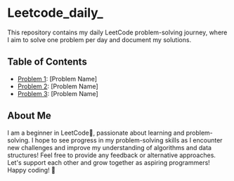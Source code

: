# Leetcode_daily_
This repository contains my daily LeetCode problem-solving journey, where I aim to solve one problem per day and document my solutions.

## Table of Contents
- [Problem 1](./problem-1): [Problem Name]
- [Problem 2](./problem-2): [Problem Name]
- [Problem 3](./problem-3): [Problem Name]

## About Me
I am a beginner in LeetCode🔰, passionate about learning and problem-solving. I hope to see progress in my problem-solving skills as I encounter new challenges and improve my understanding of algorithms and data structures! Feel free to provide any feedback or alternative approaches. Let's support each other and grow together as aspiring programmers!
Happy coding! 🚀
